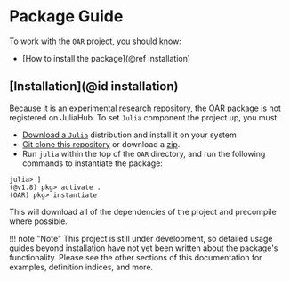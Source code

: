 # Package Guide

To work with the `OAR` project, you should know:

- [How to install the package](@ref installation)

## [Installation](@id installation)

Because it is an experimental research repository, the OAR package is not registered on JuliaHub.
To set `Julia` component the project up, you must:

- [Download a `Julia`](https://julialang.org/downloads/) distribution and install it on your system
- [Git clone this repository](https://github.com/AP6YC/OAR) or download a [zip](https://github.com/AP6YC/OAR/archive/refs/heads/main.zip).
- Run `julia` within the top of the `OAR` directory, and run the following commands to instantiate the package:

```julia-repl
julia> ]
(@v1.8) pkg> activate .
(OAR) pkg> instantiate
```

This will download all of the dependencies of the project and precompile where possible.

!!! note "Note"
    This project is still under development, so detailed usage guides beyond installation have not yet been written about the package's functionality.
    Please see the other sections of this documentation for examples, definition indices, and more.
